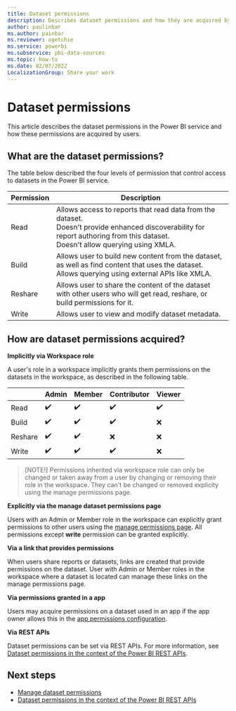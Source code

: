 ```yaml
---
title: Dataset permissions
description: Describes dataset permissions and how they are acquired by users.
author: paulinbar
ms.author: painbar
ms.reviewer: ogetchie
ms.service: powerbi
ms.subservice: pbi-data-sources
ms.topic: how-to
ms.date: 02/07/2022
LocalizationGroup: Share your work
---
```

# Dataset permissions

This article describes the dataset permissions in the Power BI service and how these permissions are acquired by users.

## What are the dataset permissions?

The table below described the four levels of permission that control access to datasets in the Power BI service. 

|Permission  |Description  |
|------------|-------------|
|Read        |Allows access to reports that read data from the dataset.<br>Doesn't provide enhanced discoverability for report authoring from this dataset.<br>Doesn't allow querying using XMLA.|
|Build       |Allows user to build new content from the dataset, as well as find content that uses the dataset.<br>Allows querying using external APIs like XMLA. |
|Reshare     |Allows user to share the content of the dataset with other users who will get read, reshare, or build permissions for it. |
|Write       |Allows user to view and modify dataset metadata. |

## How are dataset permissions acquired?

**Implicitly  via Workspace role**

A user's role in a workspace implicitly grants them permissions on the datasets in the workspace, as described in the following table.

|                                   |Admin  |Member  |Contributor  |Viewer |
|-----------------------------------|-------|--------|-------------|-------|
|Read                               |✔️     |✔️     |✔️           |✔️    |
|Build                              |✔️     |✔️     |✔️           |❌    |
|Reshare                            |✔️     |✔️     |❌           |❌    |
|Write                              |✔️     |✔️     |✔️           |❌    |

>[NOTE!]
>Permissions inherited via workspace role can only be changed or taken away from a user by changing or removing their role in the workspace. They can't be changed or removed explicity using the manage permissions page.

**Explicitly via the manage dataset permissions page**

Users with an Admin or Member role in the workspace can explicitly grant permissions to other users using the [manage permissions page](service-datasets-manage-access-permissions.md). All permissions except **write** permission can be granted explicitly.

**Via a link that provides permissions**

When users share reports or datasets, links are created that provide permissions on the dataset. User with Admin or Member roles in the workspace where a dataset is located can manage these links on the manage permissions page. 

**Via permissions granted in a app**

Users may acquire permissions on a dataset used in an app if the app owner allows this in the [app permissions configuration](../collaborate-share/service-create-distribute-apps.md#publish-your-app). 

**Via REST APIs**

Dataset permissions can be set via REST APIs. For more information, see [Dataset permissions in the context of the Power BI REST APIs](../developer/embedded/datasets-permissions.md).

## Next steps
* [Manage dataset permissions](service-datasets-manage-access-permissions.md)
* [Dataset permissions in the context of the Power BI REST APIs](../developer/embedded/datasets-permissions.md)